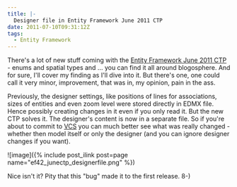 ```yaml
---
title: |-
  Designer file in Entity Framework June 2011 CTP
date: 2011-07-10T09:31:12Z
tags:
  - Entity Framework
---
```

There's a lot of new stuff coming with the [Entity Framework June 2011 CTP][1] - enums and spatial types and ... you can find it all around blogosphere. And for sure, I'll cover my finding as I'll dive into it. But there's one, one could call it very minor, improvement, that was in, my opinion, pain in the ass.

Previously, the designer settings, like positions of lines for associations, sizes of entities and even zoom level were stored directly in EDMX file. Hence possibly creating changes in it even if you only read it. But the new CTP solves it. The designer's content is now in a separate file. So if you're about to commit to [VCS][2] you can much better see what was really changed - whether then model itself or only the designer (and you can ignore designer changes if you want).

![image]({% include post_ilink post=page name="ef42_junectp_designerfile.png" %})

Nice isn't it? Pity that this "bug" made it to the first release. 8-)

[1]: http://blogs.msdn.com/b/adonet/archive/2011/06/30/announcing-the-microsoft-entity-framework-june-2011-ctp.aspx
[2]: http://en.wikipedia.org/wiki/Revision_control